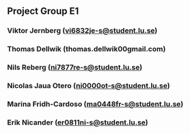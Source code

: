 ## Project Group E1
### Viktor Jernberg (vi6832je-s@student.lu.se)
### Thomas Dellwik (thomas.dellwik00gmail.com)
### Nils Reberg (ni7877re-s@student.lu.se)
### Nicolas Jaua Otero (ni0000ot-s@student.lu.se) 
### Marina Fridh-Cardoso (ma0448fr-s@student.lu.se) 
### Erik Nicander (er0811ni-s@student.lu.se)
